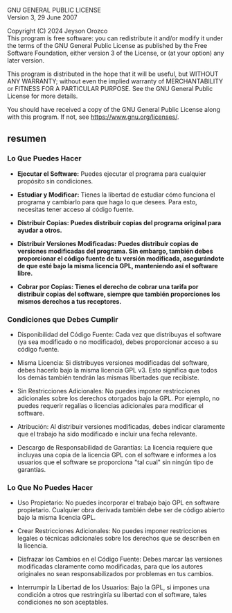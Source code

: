GNU GENERAL PUBLIC LICENSE  
Version 3, 29 June 2007  

Copyright (C) 2024 Jeyson Orozco  
This program is free software: you can redistribute it and/or modify it under the terms of the GNU General Public License as published by the Free Software Foundation, either version 3 of the License, or (at your option) any later version.  

This program is distributed in the hope that it will be useful, but WITHOUT ANY WARRANTY; without even the implied warranty of MERCHANTABILITY or FITNESS FOR A PARTICULAR PURPOSE. See the GNU General Public License for more details.  

You should have received a copy of the GNU General Public License along with this program. If not, see <https://www.gnu.org/licenses/>.  

## resumen

### Lo Que Puedes Hacer
- **Ejecutar el Software:** Puedes ejecutar el programa para cualquier propósito sin condiciones.

- **Estudiar y Modificar:** Tienes la libertad de estudiar cómo funciona el programa y cambiarlo para que haga lo que desees. Para esto, necesitas tener acceso al código fuente.

- **Distribuir Copias: Puedes distribuir copias del programa original para ayudar a otros.**

- **Distribuir Versiones Modificadas: Puedes distribuir copias de versiones modificadas del programa. Sin embargo, también debes proporcionar el código fuente de tu versión modificada, asegurándote de que esté bajo la misma licencia GPL, manteniendo así el software libre.**

- **Cobrar por Copias: Tienes el derecho de cobrar una tarifa por distribuir copias del software, siempre que también proporciones los mismos derechos a tus receptores.**

### Condiciones que Debes Cumplir
- Disponibilidad del Código Fuente: Cada vez que distribuyas el software (ya sea modificado o no modificado), debes proporcionar acceso a su código fuente.

- Misma Licencia: Si distribuyes versiones modificadas del software, debes hacerlo bajo la misma licencia GPL v3. Esto significa que todos los demás también tendrán las mismas libertades que recibiste.

- Sin Restricciones Adicionales: No puedes imponer restricciones adicionales sobre los derechos otorgados bajo la GPL. Por ejemplo, no puedes requerir regalías o licencias adicionales para modificar el software.

- Atribución: Al distribuir versiones modificadas, debes indicar claramente que el trabajo ha sido modificado e incluir una fecha relevante.

- Descargo de Responsabilidad de Garantías: La licencia requiere que incluyas una copia de la licencia GPL con el software e informes a los usuarios que el software se proporciona "tal cual" sin ningún tipo de garantías.

### Lo Que No Puedes Hacer
- Uso Propietario: No puedes incorporar el trabajo bajo GPL en software propietario. Cualquier obra derivada también debe ser de código abierto bajo la misma licencia GPL.

- Crear Restricciones Adicionales: No puedes imponer restricciones legales o técnicas adicionales sobre los derechos que se describen en la licencia.

- Disfrazar los Cambios en el Código Fuente: Debes marcar las versiones modificadas claramente como modificadas, para que los autores originales no sean responsabilizados por problemas en tus cambios.

- Interrumpir la Libertad de los Usuarios: Bajo la GPL, si impones una condición a otros que restringiría su libertad con el software, tales condiciones no son aceptables.
